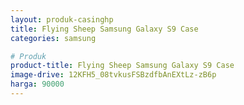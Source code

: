 ```yaml
---
layout: produk-casinghp
title: Flying Sheep Samsung Galaxy S9 Case
categories: samsung

# Produk
product-title: Flying Sheep Samsung Galaxy S9 Case
image-drive: 12KFH5_08tvkusFSBzdfbAnEXtLz-zB6p
harga: 90000
---
```

